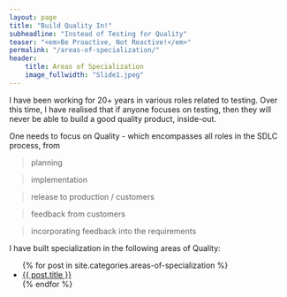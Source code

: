 ```yaml
---
layout: page
title: "Build Quality In!"
subheadline: "Instead of Testing for Quality"
teaser: "<em>Be Proactive, Not Reactive!</em>"
permalink: "/areas-of-specialization/"
header:
    title: Areas of Specialization
    image_fullwidth: "Slide1.jpeg"
---
```


I have been working for 20+ years in various roles related to testing. Over this time, I have realised that if anyone focuses on testing, then they will never be able to build a good quality product, inside-out. 

One needs to focus on Quality - which encompasses all roles in the SDLC process, from 
> planning 

> implementation

> release to production / customers

> feedback from customers

> incorporating feedback into the requirements

I have built specialization in the following areas of Quality:

<ul>
    {% for post in site.categories.areas-of-specialization %}
    <li><a href="{{ site.url }}{{ site.baseurl }}{{ post.url }}">{{ post.title }}</a></li>
    {% endfor %}
</ul>